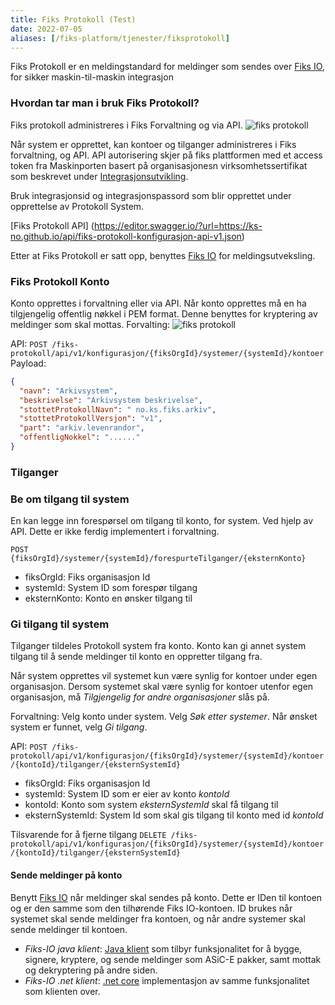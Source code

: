 ```yaml
---
title: Fiks Protokoll (Test)
date: 2022-07-05
aliases: [/fiks-platform/tjenester/fiksprotokoll]
---
```


Fiks Protokoll er en meldingstandard for meldinger som sendes over [Fiks IO](https://ks-no.github.io/fiks-plattform/tjenester/fiksprotokoll/fiksio), for sikker maskin-til-maskin integrasjon

### Hvordan tar man i bruk Fiks Protokoll?
Fiks protokoll administreres i Fiks Forvaltning og via API.
![fiks protokoll](https://ks-no.github.io/fiks-plattform/images/forvaltning-protokoll-system-create.png "Opprett system")

Når system er opprettet, kan kontoer og tilganger administreres i Fiks forvaltning, og API.
API autorisering skjer på fiks plattformen med et access token fra Maskinporten basert på organisasjonesn virksomhetssertifikat som beskrevet under [Integrasjonsutvikling](https://ks-no.github.io/fiks-plattform/integrasjonser.md).

Bruk integrasjonsid og integrasjonspassord som blir opprettet under opprettelse av Protokoll System.

[Fiks Protokoll API] (https://editor.swagger.io/?url=https://ks-no.github.io/api/fiks-protokoll-konfigurasjon-api-v1.json)

Etter at Fiks Protokoll er satt opp, benyttes [Fiks IO](https://ks-no.github.io/fiks-plattform/tjenester/fiksprotokoll/fiksio) for meldingsutveksling.

### Fiks Protokoll Konto
Konto opprettes i forvaltning eller via API.
Når konto opprettes må en ha tilgjengelig offentlig nøkkel i PEM format. Denne benyttes for kryptering av meldinger som skal mottas.
Forvalting:
![fiks protokoll](https://ks-no.github.io/fiks-plattform/images/forvaltning-protokoll-system-create.png "Opprett system")

API:
`POST /fiks-protokoll/api/v1/konfigurasjon/{fiksOrgId}/systemer/{systemId}/kontoer`
Payload:
```json
{
  "navn": "Arkivsystem",
  "beskrivelse": "Arkivsystem beskrivelse",
  "stottetProtokollNavn": "	no.ks.fiks.arkiv",
  "stottetProtokollVersjon": "v1",
  "part": "arkiv.levenrandor",
  "offentligNokkel": "......"
}
```

### Tilganger

### Be om tilgang til system
En kan legge inn forespørsel om tilgang til konto, for system. Ved hjelp av API. Dette er ikke ferdig implementert i forvaltning.

`POST {fiksOrgId}/systemer/{systemId}/forespurteTilganger/{eksternKonto}`
- fiksOrgId: Fiks organisasjon Id
- systemId: System ID som forespør tilgang
- eksternKonto: Konto en ønsker tilgang til


### Gi tilgang til system
Tilganger tildeles Protokoll system fra konto. Konto kan gi annet system tilgang til å sende meldinger til konto en oppretter tilgang fra. 

Når system opprettes vil systemet kun være synlig for kontoer under egen organisasjon. Dersom systemet skal være synlig for kontoer utenfor egen organisasjon, må _Tilgjengelig for andre organisasjoner_ slås på.

Forvaltning:
Velg konto under system. Velg _Søk etter systemer_. Når ønsket system er funnet, velg _Gi tilgang_.

API:
`POST /fiks-protokoll/api/v1/konfigurasjon/{fiksOrgId}/systemer/{systemId}/kontoer/{kontoId}/tilganger/{eksternSystemId}`
- fiksOrgId: Fiks organisasjon Id
- systemId: System ID som er eier av konto _kontoId_
- kontoId: Konto som system _eksternSystemId_ skal få tilgang til
- eksternSystemId: System Id som skal gis tilgang til konto med id _kontoId_

Tilsvarende for å fjerne tilgang
`DELETE /fiks-protokoll/api/v1/konfigurasjon/{fiksOrgId}/systemer/{systemId}/kontoer/{kontoId}/tilganger/{eksternSystemId}`

#### Sende meldinger på konto 
Benytt [Fiks IO](https://ks-no.github.io/fiks-plattform/tjenester/fiksprotokoll/fiksio) når meldinger skal sendes på konto.
Dette er IDen til kontoen og er den samme som den tilhørende Fiks IO-kontoen. ID brukes når systemet skal sende meldinger fra kontoen, og når andre systemer skal sende meldinger til kontoen.

* _Fiks-IO java klient_: [Java klient](https://github.com/ks-no/fiks-io-klient-java) som tilbyr funksjonalitet for å bygge, signere, kryptere, og sende meldinger som ASiC-E pakker, samt mottak og dekryptering på andre siden.
* _Fiks-IO .net klient_: [.net core](https://github.com/ks-no/fiks-io-client-dotnet) implementasjon av samme funksjonalitet som klienten over.

